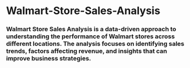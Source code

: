 # Walmart-Store-Sales-Analysis

### Walmart Store Sales Analysis is a data-driven approach to understanding the performance of Walmart stores across different locations. The analysis focuses on identifying sales trends, factors affecting revenue, and insights that can improve business strategies.


